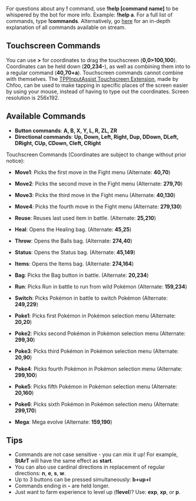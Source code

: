 For questions about any **!** command, use **!help \[command name\]** to be whispered by the bot for more info. Example: **!help a**. For a full list of commands, type **!commands**. Alternatively, go [here](https://twitchplayspokemon.tv/commands) for an in-depth explanation of all commands available on stream.

## Touchscreen Commands

You can use **>** for coordinates to drag the touchscreen \(**0,0>100,100**\). Coordinates can be held down \(**20,234-**\), as well as combining them into to a regular command \(**40,70+a**\). Touchscreen commands cannot combine with themselves. The [TPPInputAssist Touchscreen Extension](https://github.com/chfoo/tppinputassist), made by Chfoo, can be used to make tapping in specific places of the screen easier by using your mouse, instead of having to type out the coordinates. Screen resolution is 256x192.

## Available Commands

- **Button commands**: **A, B, X, Y, L, R, ZL, ZR**
- **Directional commands**: **Up, Down, Left, Right, Dup, DDown, DLeft, DRight, CUp, CDown, Cleft, CRight**

Touchscreen Commands \(Coordinates are subject to change without prior notice\):
- **Move1**: Picks the first move in the Fight menu \(Alternate: **40,70**\)
- **Move2**: Picks the second move in the Fight menu \(Alternate: **279,70**\)
- **Move3**: Picks the third move in the Fight menu \(Alternate: **40,130**\)
- **Move4**: Picks the fourth move in the Fight menu \(Alternate: **279,130**\)



- **Reuse**: Reuses last used item in battle. \(Alternate: **25,210**\)
- **Heal**: Opens the Healing bag. \(Alternate: **45,25**\)
- **Throw**: Opens the Balls bag. \(Alternate: **274,40**\)
- **Status**: Opens the Status bag. \(Alternate: **45,149**\)
- **Items**: Opens the Items bag. \(Alternate: **274,164**\)
- **Bag**: Picks the Bag button in battle. \(Alternate: **20,234**\)
- **Run**: Picks Run in battle to run from wild Pokémon \(Alternate: **159,234**\)
- **Switch**: Picks Pokémon in battle to switch Pokémon \(Alternate: **249,229**\)



- **Poke1**: Picks first Pokémon in Pokémon selection menu \(Alternate: **20,20**\)
- **Poke2**: Picks second Pokémon in Pokémon selection menu \(Alternate: **299,30**\)
- **Poke3**: Picks third Pokémon in Pokémon selection menu \(Alternate: **20,90**\)
- **Poke4**: Picks fourth Pokémon in Pokémon selection menu \(Alternate: **299,100**\)
- **Poke5**: Picks fifth Pokémon in Pokémon selection menu \(Alternate: **20,160**\)
- **Poke6**: Picks sixth Pokémon in Pokémon selection menu \(Alternate: **299,170**\)
- **Mega**: Mega evolve \(Alternate: **159,190**\)


## Tips
- Commands are not case sensitive - you can mix it up! For example, **StArT** will have the same effect as **start**.
- You can also use cardinal directions in replacement of regular directions: **n**, **e**, **s**, **w**.
- Up to 3 buttons can be pressed simultaneously: **b+up+l**
- Commands ending in **-** are held longer.
- Just want to farm experience to level up \(**!level**\)? Use: **exp**, **xp**, or **p**.